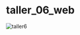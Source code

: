 ﻿# taller_06_web
![taller6](https://github.com/user-attachments/assets/751b8986-3da0-4191-b46d-ba13f5329aea)
